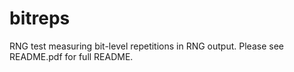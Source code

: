 # bitreps
RNG test measuring bit-level repetitions in RNG output. Please see README.pdf for full README.
